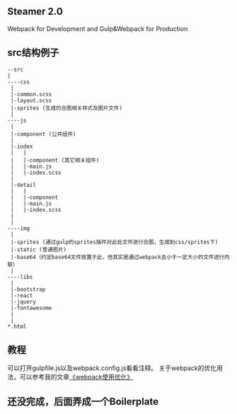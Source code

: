 ## Steamer 2.0

Webpack for Development and Gulp&Webpack for Production

## src结构例子
```
--src
|
----css 
 |
 |-common.scss
 |-layout.scss
 |-sprites (生成的合图相关样式及图片文件)
 |
----js
 |
 |-component (公共组件)
 |
 |-index
 |   |
 |   |-component (其它相关组件)
 |   |-main.js
 |   |-index.scss
 |
 |-detail
 |   |
 |   |-component
 |   |-main.js
 |   |-index.scss
 |
 |
----img
 |
 |-sprites (通过gulp的sprites插件对此处文件进行合图，生成到css/sprites下)
 |-static (普通图片)
 |-base64（约定base64文件放置于此，但其实是通过webpack去小于一定大小的文件进行内联）
 |
----libs
 |
 |-bootstrap
 |-react
 |-jquery
 |-fontawesome
 |
 |
*.html
```

## 教程
可以打开gulpfile.js以及webpack.config.js看看注释。
关于webpack的优化用法，可以参考我的文章[《webpack使用优化》](https://github.com/lcxfs1991/blog/issues/2)

## 还没完成，后面弄成一个Boilerplate